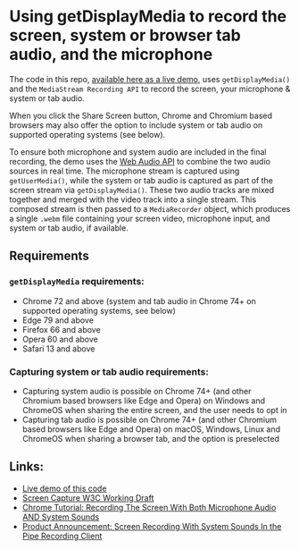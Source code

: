 # Using getDisplayMedia to record the screen, system or browser tab audio, and the microphone

The code in this repo, [available here as a live demo](https://addpipe.com/get-display-media-demo/), uses `getDisplayMedia()` and the `MediaStream Recording API` to record the screen, your microphone & system or tab audio.

When you click the Share Screen button, Chrome and Chromium based browsers may also offer the option to include system or tab audio on supported operating systems (see below).

To ensure both microphone and system audio are included in the final recording, the demo uses the [Web Audio API](https://developer.mozilla.org/en-US/docs/Web/API/Web_Audio_API) to combine the two audio sources in real time. The microphone stream is captured using `getUserMedia()`, while the system or tab audio is captured as part of the screen stream via `getDisplayMedia()`. These two audio tracks are mixed together and merged with the video track into a single stream. This composed stream is then passed to a `MediaRecorder` object, which produces a single `.webm` file containing your screen video, microphone input, and system or tab audio, if available.

## Requirements

### `getDisplayMedia` requirements:
* Chrome 72 and above  (system and tab audio in Chrome 74+ on supported operating systems, see below)
* Edge 79 and above
* Firefox 66 and above
* Opera 60 and above
* Safari 13 and above

### Capturing system or tab audio requirements:
* Capturing system audio is possible on Chrome 74+ (and other Chromium based browsers like Edge and Opera) on Windows and ChromeOS when sharing the entire screen, and the user needs to opt in
* Capturing tab audio is possible on Chrome 74+ (and other Chromium based browsers like Edge and Opera) on macOS, Windows, Linux and ChromeOS when sharing a browser tab, and the option is preselected

## Links:
* [Live demo of this code](https://addpipe.com/get-display-media-demo/)
* [Screen Capture W3C Working Draft](https://www.w3.org/TR/screen-capture/)
* [Chrome Tutorial: Recording The Screen With Both Microphone Audio AND System Sounds](https://blog.addpipe.com/recording-the-screen-in-chrome-with-both-microphone-audio-and-system-sounds/)
* [Product Announcement: Screen Recording With System Sounds In the Pipe Recording Client](https://blog.addpipe.com/screen-recording-with-system-sounds-in-chrome/)
